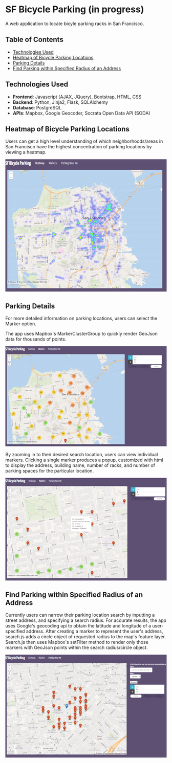 # SF Bicycle Parking (in progress)

A web application to locate bicyle parking racks in San Francisco.

## Table of Contents
- [Technologies Used](#technologies-used)
- [Heatmap of Bicycle Parking Locations](#heatmap-of-bicycle-parking-locations)
- [Parking Details](#parking-details)
- [Find Parking within Specified Radius of an Address](#find-parking-within-specified-radius-of-an-address)

## Technologies Used

- **Frontend**: Javascript (AJAX, JQuery), Bootstrap, HTML, CSS
- **Backend**: Python, Jinja2, Flask, SQLAlchemy
- **Database**: PostgreSQL
- **APIs**: Mapbox, Google Geocoder, Socrata Open Data API (SODA)

## Heatmap of Bicycle Parking Locations

Users can get a high level understanding of which neighborhoods/areas in San Francisco have the highest concentration of parking locations by viewing a heatmap.

![heatmap](https://raw.githubusercontent.com/bekkam/sf-parking/master/docs/static/heatmap.png "Heatmap")

## Parking Details

For more detailed information on parking locations, users can select the Marker option.

The app uses Mapbox's MarkerClusterGroup to quickly render GeoJson data for thousands of points.

![markerclusterzoomout](https://raw.githubusercontent.com/bekkam/sf-parking/master/docs/static/markerclusterzoomout.png "Marker Cluster Zoom Out")

By zooming in to their desired search location, users can view individual markers.  Clicking a single marker produces a popup, customized with html to display the address, building name, number of racks, and number of parking spaces for the particular location.

![markerclusterzoomin](https://raw.githubusercontent.com/bekkam/sf-parking/master/docs/static/markerclusterzoomin.png "Marker Cluster Zoom In")

## Find Parking within Specified Radius of an Address

Currently users can narrow their parking location search by inputting a street address, and specifying a search radius.  For accurate results, the app uses Google's geocoding api to obtain the latitude and longitude of a user-specified address.  After creating a marker to represent the user's address, search.js adds a circle object of requested radius to the map's feature layer.  Search.js then uses Mapbox's setFilter method to render only those markers with GeoJson points within the search radius/circle object.

![markersearchradius](https://raw.githubusercontent.com/bekkam/sf-parking/master/docs/static/markersearchradius.png "Marker Search Radius")

